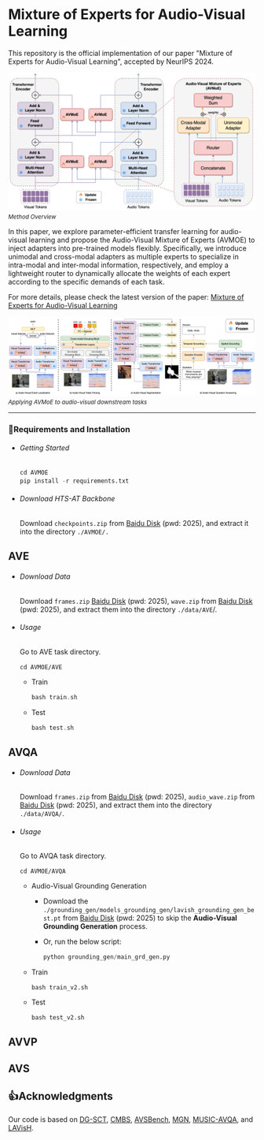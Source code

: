 # Mixture of Experts for Audio-Visual Learning
This repository is the official implementation of our paper "Mixture of Experts for Audio-Visual Learning", accepted by NeurIPS 2024.


![overview](images/overview.png)
<small>*Method Overview*</small>

In this paper, we explore parameter-efficient transfer learning for audio-visual learning and propose the Audio-Visual Mixture of Experts (AVMOE) to inject adapters into pre-trained models flexibly. Specifically, we introduce unimodal and cross-modal adapters as multiple experts to specialize in intra-modal and inter-modal information, respectively, and employ a lightweight router to dynamically allocate the weights of each expert according to the specific demands of each task. 

For more details, please check the latest version of the paper: [Mixture of Experts for Audio-Visual Learning](https://openreview.net/pdf?id=SNmuKbU0am)

![downstream_tasks](images/downstream_tasks.png)
<small>*Applying AVMoE to audio-visual downstream tasks*</small>

------

### 📝Requirements and Installation

- ###### Getting Started

    ```python
    cd AVMOE
    pip install -r requirements.txt
    ```

- ###### Download HTS-AT Backbone

    Download `checkpoints.zip` from [Baidu Disk](https://pan.baidu.com/s/1oe8beqNiH9bA4geRlHTC7g?pwd=2025) (pwd: 2025), and extract it into the directory `./AVMOE/.`

## AVE
- ###### Download Data

  Download `frames.zip` [Baidu Disk](https://pan.baidu.com/s/1no7R-AJK0A8aQfiFRnAmJQ?pwd=2025) (pwd: 2025), `wave.zip` from [Baidu Disk](https://pan.baidu.com/s/15fKrgbyQmjhZtXY6-d2T0w?pwd=2025) (pwd: 2025), and extract them into the directory `./data/AVE`/.

- ###### Usage

  Go to AVE task directory.

  ```
  cd AVMOE/AVE
  ```

  - Train

    ```c
    bash train.sh
    ```
  - Test

    ```c
    bash test.sh
    ```

## AVQA
- ###### Download Data

  Download `frames.zip` from [Baidu Disk](https://pan.baidu.com/s/1ON8e708Pg_MymgPNJE_fkg?pwd=2025) (pwd: 2025), `audio_wave.zip` from [Baidu Disk](https://pan.baidu.com/s/12SP27Op9Y1rSQUlVaYztpQ?pwd=2025) (pwd: 2025), and extract them into the directory `./data/AVQA/`.

- ###### Usage

  Go to AVQA task directory.

  ```
  cd AVMOE/AVQA
  ```

  - Audio-Visual Grounding Generation

    - Download the `./grounding_gen/models_grounding_gen/lavish_grounding_gen_best.pt` from [Baidu Disk](https://pan.baidu.com/s/10zQcRtnvWgY6jsr0l-oaTA?pwd=2025) (pwd: 2025) to skip the **Audio-Visual Grounding Generation** process.

    - Or, run the below script:
        ```python
        python grounding_gen/main_grd_gen.py
        ```

  - Train

    ```
    bash train_v2.sh
    ```

  - Test
    ```
    bash test_v2.sh
    ```

## AVVP

## AVS


## 👍Acknowledgments

Our code is based on [DG-SCT](https://github.com/haoyi-duan/DG-SCT), [CMBS](https://github.com/marmot-xy/CMBS), [AVSBench](https://github.com/OpenNLPLab/AV[SBench), [MGN](https://github.com/stoneMo/MGN), [MUSIC-AVQA](https://github.com/GeWu-Lab/MUSIC-AVQA), and [LAVisH](https://github.com/GenjiB/LAVISH).

